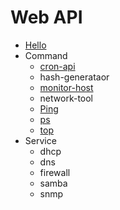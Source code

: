 # Web API

- [Hello](codes/hello-api/)
- Command
  - [cron-api](codes/command/cron-api)
  - hash-generataor
  - [monitor-host](codes/command/monitor-host-api/)
  - network-tool
  - [Ping](codes/command/ping-api/)
  - [ps](codes/command/ps-api/)
  - [top](codes/command/top-api/)
- Service
  - dhcp
  - dns
  - firewall
  - samba
  - snmp